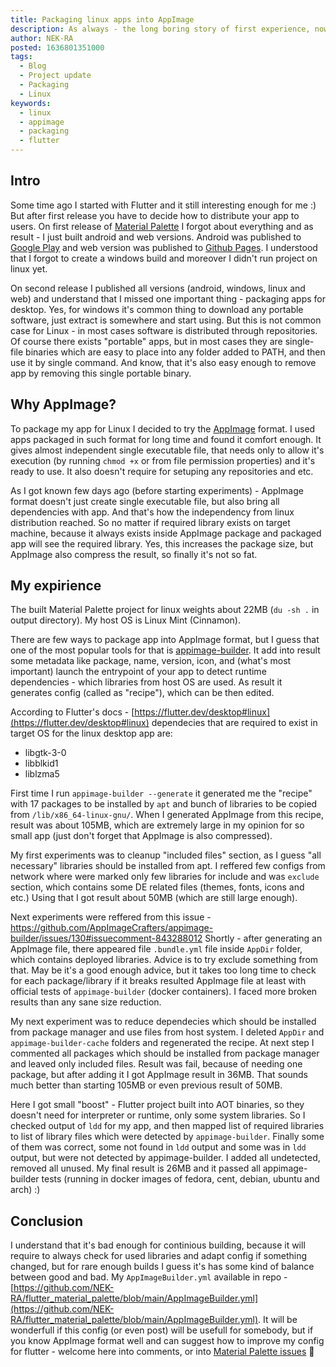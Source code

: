 ```yaml
---
title: Packaging linux apps into AppImage
description: As always - the long boring story of first experience, now about AppImage packaging format
author: NEK-RA
posted: 1636801351000
tags: 
  - Blog
  - Project update
  - Packaging
  - Linux
keywords:
  - linux
  - appimage
  - packaging
  - flutter
---
```

## Intro

Some time ago I started with Flutter and it still interesting enough for me :) But after first release you have to decide how to distribute your app to users. On first release of [Material Palette](https://nek-ra.github.io/projects/material_palette) I forgot about everything and as result - I just built android and web versions. Android was published to [Google Play](https://play.google.com/store/apps/details?id=io.github.nek_ra.material_palette) and web version was published to [Github Pages](https://nek-ra.github.io/flutter_material_palette/). I understood that I forgot to create a windows build and moreover I didn't run project on linux yet.

On second release I published all versions (android, windows, linux and web) and understand that I missed one important thing - packaging apps for desktop. Yes, for windows it's common thing to download any portable software, just extract is somewhere and start using. But this is not common case for Linux - in most cases software is distributed through repositories. Of course there exists "portable" apps, but in most cases they are single-file binaries which are easy to place into any folder added to PATH, and then use it by single command. And know, that it's also easy enough to remove app by removing this single portable binary.

## Why AppImage?

To package my app for Linux I decided to try the [AppImage](https://appimage.org/) format. I used apps packaged in such format for long time and found it comfort enough. It gives almost independent single executable file, that needs only to allow it's execution (by running `chmod +x` or from file permission properties) and it's ready to use. It also doesn't require for setuping any repositories and etc.

As I got known few days ago (before starting experiments) - AppImage format doesn't just create single executable file, but also bring all dependencies with app. And that's how the independency from linux distribution reached. So no matter if required library exists on target machine, because it always exists inside AppImage package and packaged app will see the required library. Yes, this increases the package size, but AppImage also compress the result, so finally it's not so fat.

## My expirience

The built Material Palette project for linux weights about 22MB (`du -sh .` in output directory). My host OS is Linux Mint (Cinnamon).

There are few ways to package app into AppImage format, but I guess that one of the most popular tools for that is [appimage-builder](https://appimage-builder.readthedocs.io/en/latest/examples/flutter.html). It add into result some metadata like package, name, version, icon, and (what's most important) launch the entrypoint of your app to detect runtime dependencies - which libraries from host OS are used. As result it generates config (called as "recipe"), which can be then edited.

According to Flutter's docs - [https://flutter.dev/desktop#linux](https://flutter.dev/desktop#linux) dependecies that are required to exist in target OS for the linux desktop app are:

- libgtk-3-0
- libblkid1
- liblzma5

First time I run `appimage-builder --generate` it generated me the "recipe" with 17 packages to be installed by `apt` and bunch of libraries to be copied from `/lib/x86_64-linux-gnu/`. When I generated AppImage from this recipe, result was about 105MB, which are extremely large in my opinion for so small app (just don't forget that AppImage is also compressed).

My first experiments was to cleanup "included files" section, as I guess "all necessary" libraries should be installed from apt. I reffered few configs from network where were marked only few libraries for include and was `exclude` section, which contains some DE related files (themes, fonts, icons and etc.)
Using that I got result about 50MB (which are still large enough).

Next experiments were reffered from this issue - https://github.com/AppImageCrafters/appimage-builder/issues/130#issuecomment-843288012
Shortly - after generating an AppImage file, there appeared file `.bundle.yml` file inside `AppDir` folder, which contains deployed libraries. Advice is to try exclude something from that. May be it's a good enough advice, but it takes too long time to check for each package/library if it breaks resulted AppImage file at least with official tests of `appimage-builder` (docker containers). I faced more broken results than any sane size reduction.

My next experiment was to reduce dependecies which should be installed from package manager and use files from host system. I deleted `AppDir` and `appimage-builder-cache` folders and regenerated the recipe. At next step I commented all packages which should be installed from package manager and leaved only included files. Result was fail, because of needing one package, but after adding it I got AppImage result in 36MB. That sounds much better than starting 105MB or even previous result of 50MB.

Here I got small "boost" - Flutter project built into AOT binaries, so they doesn't need for interpreter or runtime, only some system libraries. So I checked output of `ldd` for my app, and then mapped list of required libraries to list of library files which were detected by `appimage-builder`. Finally some of them was correct, some not found in `ldd` output and some was in `ldd` output, but were not detected by appimage-builder. I added all undetected, removed all unused. My final result is 26MB and it passed all appimage-builder tests (running in docker images of fedora, cent, debian, ubuntu and arch) :)

## Conclusion

I understand that it's bad enough for continious building, because it will require to always check for used libraries and adapt config if something changed, but for rare enough builds I guess it's has some kind of balance between good and bad. My `AppImageBuilder.yml` available in repo - [https://github.com/NEK-RA/flutter_material_palette/blob/main/AppImageBuilder.yml](https://github.com/NEK-RA/flutter_material_palette/blob/main/AppImageBuilder.yml). It will be wonderfull if this config (or even post) will be usefull for somebody, but if you know AppImage format well and can suggest how to improve my config for flutter - welcome here into comments, or into [Material Palette issues](https://github.com/NEK-RA/flutter_material_palette/issues) 🤔
